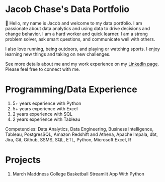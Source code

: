 # Jacob Chase's Data Portfolio

👋 Hello, my name is Jacob and welcome to my data portfolio. I am passionate about data analytics and using data to drive decisions and change behavior. I am a hard worker and quick learner. I am a strong problem solver, ask smart questions, and communicate well with others. 

I also love running, being outdoors, and playing or watching sports. I enjoy learning new things and taking on new challenges.

See more details about me and my work experience on my [LinkedIn page](https://www.linkedin.com/in/jacob-ryan-chase/). Please feel free to connect with me. 

# Programming/Data Experience
1. 5+ years experience with Python
2. 5+ years experience with Excel
3. 2 years experience with SQL
4. 2 years experience with Tableau
   
Competencies: Data Analytics, Data Engineering, Business Intelligence, Tableau, PostgresSQL, Amazon Redshift and Athena, Apache Impala, dbt, Jira, Git, Github, SSMS, SQL, ETL, Python, Microsoft Excel, R

# Projects
1. March Maddness College Basketball Streamlit App With Python

<!--
emoji's
- 👋
- 🔭 I’m currently working on ...
- 🌱 I’m currently learning ...
- 👯 I’m looking to collaborate on ...
- 🤔 I’m looking for help with ...
- 💬 Ask me about ...
- 📫 How to reach me: ...
- 😄 Pronouns: ...
- ⚡ Fun fact: ...
-->
